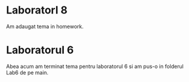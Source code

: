 # Laboratorl 8
Am adaugat tema in homework.
# Laboratorul 6
Abea acum am terminat tema pentru laboratorul 6 si am pus-o in folderul Lab6 de pe main.
